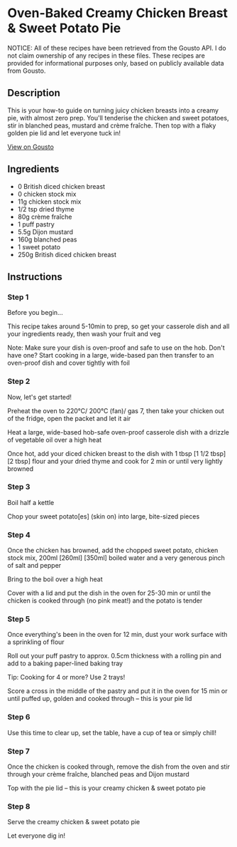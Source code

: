 # Oven-Baked Creamy Chicken Breast & Sweet Potato Pie

NOTICE: All of these recipes have been retrieved from the Gousto API. I do not claim ownership of any recipes in these files. These recipes are provided for informational purposes only, based on publicly available data from Gousto.

## Description

This is your how-to guide on turning juicy chicken breasts into a creamy pie, with almost zero prep. You'll tenderise the chicken and sweet potatoes, stir in blanched peas, mustard and crème fraîche. Then top with a flaky golden pie lid and let everyone tuck in!

[View on Gousto](https://www.gousto.co.uk/recipes/cookbook/oven-baked-creamy-chicken-breast-sweet-potato-pie)

## Ingredients

- 0 British diced chicken breast
- 0 chicken stock mix
- 11g chicken stock mix
- 1/2 tsp dried thyme
- 80g crème fraîche
- 1 puff pastry
- 5.5g Dijon mustard
- 160g blanched peas
- 1 sweet potato
- 250g British diced chicken breast

## Instructions


### Step 1

Before you begin...

This recipe takes around 5-10min to prep, so get your casserole dish and all your ingredients ready, then wash your fruit and veg

Note: Make sure your dish is oven-proof and safe to use on the hob. Don't have one? Start cooking in a large, wide-based pan then transfer to an oven-proof dish and cover tightly with foil


### Step 2

Now, let's get started!

Preheat the oven to 220°C/ 200°C (fan)/ gas 7, then take your chicken out of the fridge, open the packet and let it air

Heat a large, wide-based hob-safe oven-proof casserole dish with a drizzle of vegetable oil over a high heat

Once hot, add your diced chicken breast to the dish with 1 tbsp <span class="text-purple">[1 1/2 tbsp]</span> <span class="text-danger">[2 tbsp]</span> flour and your dried thyme and cook for 2 min or until very lightly browned


### Step 3

Boil half a kettle

Chop your sweet potato[es] (skin on) into large, bite-sized pieces


### Step 4

Once the chicken has browned, add the chopped sweet potato, chicken stock mix, 200ml <span class="text-purple">[260ml]</span> <span class="text-danger">[350ml]</span> boiled water and a very generous pinch of salt and pepper

Bring to the boil over a high heat

Cover with a lid and put the dish in the oven for 25-30 min or until the chicken is cooked through (no pink meat!) and the potato is tender


### Step 5

Once everything's been in the oven for 12 min, dust your work surface with a sprinkling of flour

Roll out your puff pastry to approx. 0.5cm thickness with a rolling pin and add to a baking paper-lined baking tray

Tip: Cooking for 4 or more? Use 2 trays!

Score a cross in the middle of the pastry and put it in the oven for 15 min or until puffed up, golden and cooked through – this is your pie lid


### Step 6

Use this time to clear up, set the table, have a cup of tea or simply chill!


### Step 7

Once the chicken is cooked through, remove the dish from the oven and stir through your crème fraîche, blanched peas and Dijon mustard

Top with the pie lid – this is your creamy chicken & sweet potato pie

### Step 8

Serve the creamy chicken & sweet potato pie

Let everyone dig in!

